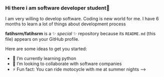 ### Hi there i am  software developer student👋
I am very willing to develop software. Coding is new world for me. I have 6 months to learn a lot of things about development process

**fatihsrm/fatihsrm** is a ✨ _special_ ✨ repository because its `README.md` (this file) appears on your GitHub profile.

Here are some ideas to get you started:
- 🌱 I’m currently learning python
- 👯 I’m looking to collaborate with software companies
- ⚡ Fun fact: You can ride motocycle with me at summer nights
-->
